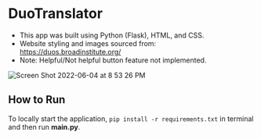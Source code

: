 # DuoTranslator

- This app was built using Python (Flask), HTML, and CSS.
- Website styling and images sourced from: https://duos.broadinstitute.org/
- Note: Helpful/Not helpful button feature not implemented.

![Screen Shot 2022-06-04 at 8 53 26 PM](https://user-images.githubusercontent.com/82293855/172030394-87e39f89-3a00-4b35-a315-4dfacdcaf81c.png)

## How to Run

To locally start the application,
`pip install -r requirements.txt` in terminal and then run **main.py**.
